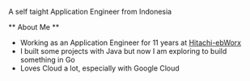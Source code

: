 
A self taight Application Engineer from Indonesia

** About Me **
 - Working as an Application Engineer for 11 years at [Hitachi-ebWorx](http://www.hitachi-ebworx.com/)
 - I built some projects with Java but now I am exploring to build something in Go
 - Loves Cloud a lot, especially with Google Cloud 